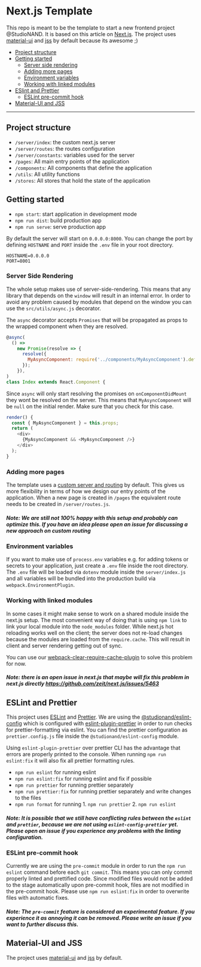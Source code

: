 # Next.js Template

This repo is meant to be the template to start a new frontend project @StudioNAND. It is based on this article on [Next.js](https://github.com/zeit/next.js/). The project uses [material-ui](https://material-ui.com/) and [jss](http://cssinjs.org/) by default because its awesome ;)

- [Project structure](#project-structure)
- [Getting started](#getting-started)
  - [Server side rendering](#server-side-rendering)
  - [Adding more pages](#adding-more-pages)
  - [Environment variables](#environment-variables)
  - [Working with linked modules](#working-with-linked-modules)
- [ESlint and Prettier](#eslint-and-prettier)
  - [ESLint pre-commit hook](#eslint-pre-commit-hook)
- [Material-UI and JSS](#material-ui-and-jss)

___________

## Project structure

- `/server/index`: the custom next.js server
- `/server/routes`: the routes configuration
- `/server/constants`: variables used for the server
- `/pages`: All main entry points of the application
- `/components`: All components that define the application
- `/utils`: All utility functions
- `/stores`: All stores that hold the state of the application


## Getting started

- `npm start`: start application in development mode
- `npm run dist`: build production app
- `npm run serve`: serve production app

By default the server will start on `0.0.0.0:8000`. You can change the port by defining `HOSTNAME` and `PORT` inside the `.env` file in your root directory.

```
HOSTNAME=0.0.0.0
PORT=8001
```

### Server Side Rendering
The whole setup makes use of server-side-rendering. This means that any library that depends on the `window` will result in an internal error. In order to avoid any problem caused by modules that depend on the window you can use the `src/utils/async.js` decorator.

The `async` decorator accepts `Promises` that will be propagated as props to the wrapped component when they are resolved.

```JavaScript
@async(
  () =>
    new Promise(resolve => {
      resolve({
        MyAsyncComponent: require('../components/MyAsyncComponent').default,
      });
    }),
)
class Index extends React.Component {
```

Since `async` will only start resolving the promises on `onComponentDidMount` they wont be resolved on the server. This means that `MyAsyncComponent` will be `null` on the initial render. Make sure that you check for this case.

```JavaScript
render() {
  const { MyAsyncComponent } = this.props;
  return (
    <div>
      {MyAsyncComponent && <MyAsyncComponent />}
    </div>
  );
}
```

### Adding more pages

The template uses a [custom server and routing](https://github.com/zeit/next.js/#custom-server-and-routing) by default. This gives us more flexibility in terms of how we design our entry points of the application.
When a new page is created in `/pages` the equivalent route needs to be created in `/server/routes.js`.

##### Note: We are still not 100% happy with this setup and probably can optimize this. If you have an idea please open an issue for discussing a new approach on custom routing

### Environment variables

If you want to make use of `process.env` variables e.g. for adding tokens or secrets to your application, just create a `.env` file inside the root directory. The `.env` file will be loaded via `dotenv` module inside the `server/index.js` and all variables will be bundled into the production build via `webpack.EnvironmentPlugin`.


### Working with linked modules

In some cases it might make sense to work on a shared module inside the next.js setup. The most convenient way of doing that is using `npm link` to link your local module into the `node_modules` folder. While next.js hot reloading works well on the client; the server does not re-load changes because the modules are loaded from the `require.cache`. This will result in client and server rendering getting out of sync.

You can use our [webpack-clear-require-cache-plugin](https://github.com/maerzhase/webpack-clear-require-cache-plugin#nextjs-example) to solve this problem for now.

##### Note: there is an open issue in next.js that maybe will fix this problem in next.js directly https://github.com/zeit/next.js/issues/5463

## ESLint and Prettier

This project uses [ESLint](https://eslint.org/) and [Prettier](https://prettier.io/). We are using the [@studionand/eslint-config](https://www.npmjs.com/package/@studionand/eslint-config) which is configured with [eslint-plugin-prettier](https://github.com/prettier/eslint-plugin-prettier) in order to run checks for prettier-formatting via eslint. You can find the prettier configuration as `prettier.config.js` file inside the `@studionand/eslint-config` module.

Using `eslint-plugin-prettier` over prettier CLI has the advantage that errors are properly printed to the console. When running `npm run eslint:fix` it will also fix all prettier formatting rules.

- `npm run eslint` for running eslint
- `npm run eslint:fix` for running eslint and fix if possible
- `npm run prettier` for running prettier separately
- `npm run prettier:fix` for running prettier separately and write changes to the files
- `npm run format` for running 1. `npm run prettier` 2. `npm run eslint`

##### Note: It is possible that we still have conflicting rules between the `eslint` and `prettier`, because we are not using `eslint-config-prettier` yet. Please open an issue if you experience any problems with the linting configuration.

### ESLint pre-commit hook

Currently we are using the `pre-commit` module in order to run the `npm run eslint` command before each `git commit`. This means you can only commit properly linted and prettified code. Since modified files would not be added to the stage automatically upon pre-commit hook, files are not modified in the pre-commit hook. Please use `npm run eslint:fix` in order to overwrite files with automatic fixes.

##### Note: The `pre-commit` feature is considered an experimental feature. If you experience it as annoying it can be removed. Please write an issue if you want to further discuss this.

## Material-UI and JSS

The project uses [material-ui](https://material-ui.com/) and [jss](http://cssinjs.org/) by default.